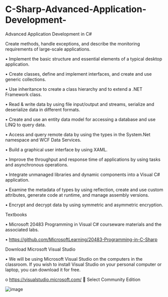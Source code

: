 # C-Sharp-Advanced-Application-Development-
Advanced Application Development in C#


Create methods, handle exceptions, and describe the monitoring requirements of large-scale applications.

• Implement the basic structure and essential elements of a typical desktop application.

• Create classes, define and implement interfaces, and create and use generic collections.

• Use inheritance to create a class hierarchy and to extend a .NET Framework class.

• Read & write data by using file input/output and streams, serialize and deserialize data in different formats.

• Create and use an entity data model for accessing a database and use LINQ to query data.

• Access and query remote data by using the types in the System.Net namespace and WCF Data Services.

• Build a graphical user interface by using XAML.

• Improve the throughput and response time of applications by using tasks and asynchronous operations.

• Integrate unmanaged libraries and dynamic components into a Visual C# application.

• Examine the metadata of types by using reflection, create and use custom attributes, generate code at runtime,
and manage assembly versions.

• Encrypt and decrypt data by using symmetric and asymmetric encryption.

Textbooks

• Microsoft 20483 Programming in Visual C# courseware materials and the associated labs.

• https://github.com/MicrosoftLearning/20483-Programming-in-C-Sharp

Download Microsoft Visual Studio

• We will be using Microsoft Visual Studio on the computers in the classroom. If you wish to install Visual Studio on your personal computer or laptop, you can download it for free.

o https://visualstudio.microsoft.com/  Select Community Edition


![image](https://user-images.githubusercontent.com/57652233/125521758-065fc786-c3d2-43a4-b977-8d6cbd835dc2.png)


